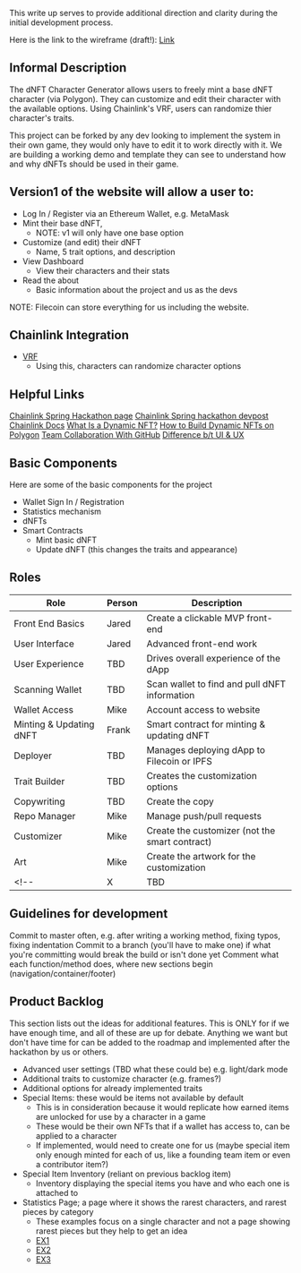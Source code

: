 This write up serves to provide additional direction and clarity during the initial development process. 

Here is the link to the wireframe (draft!): [Link](https://miro.com/app/board/uXjVO64iY1k=/?share_link_id=495672257442) 

## Informal Description
The dNFT Character Generator allows users to freely mint a base dNFT character (via Polygon). They can customize and edit their character with the available options. Using Chainlink's VRF, users can randomize thier character's traits.

This project can be forked by any dev looking to implement the system in their own game, they would only have to edit it to work directly with it. We are building a working demo and template they can see to understand how and why dNFTs should be used in their game. 

## Version1 of the website will allow a user to:
- Log In / Register via an Ethereum Wallet, e.g. MetaMask
- Mint their base dNFT, 
    - NOTE: v1 will only have one base option
- Customize (and edit) their dNFT 
    - Name, 5 trait options, and description
- View Dashboard 
    - View their characters and their stats
- Read the about
    - Basic information about the project and us as the devs

NOTE: Filecoin can store everything for us including the website.

## Chainlink Integration
- [VRF](https://chain.link/chainlink-vrf) 
    - Using this, characters can randomize character options


## Helpful Links 
[Chainlink Spring Hackathon page](https://chain.link/hackathon)
[Chainlink Spring hackathon devpost](https://chainlinkspring2022.devpost.com/) 
[Chainlink Docs](https://docs.chain.link/docs/hackathon-rules-waiver-release-and-code-of-conduct/?utm_campaign=Spring%20%2722%20Hackathon&utm_medium=email&_hsmi=210744206&_hsenc=p2ANqtz-_rTTH_WT6W0TQAX2sIH1rtD9mo4VR9p_uZiTHTRO6xsaqls2PtZY_4zh6F0vy981EZQPuHaPkoJtsZMTl84nABCv7Ohw&utm_content=210744206&utm_source=hs_email) 
[What Is a Dynamic NFT?](https://blog.chain.link/what-is-a-dynamic-nft/) 
[How to Build Dynamic NFTs on Polygon](https://blog.chain.link/how-to-build-dynamic-nfts-on-polygon/) 
[Team Collaboration With GitHub](https://code.tutsplus.com/articles/team-collaboration-with-github--net-29876) 
[Difference b/t UI & UX](https://webflow.com/blog/ux-vs-ui-design?utm_source=google&utm_medium=search&utm_campaign=general-paid-workhorse&utm_term=keyword-targeting&utm_content=dynamic-search-ads-t1&gclid=Cj0KCQjw6pOTBhCTARIsAHF23fK8HxOiNnMRsGFXBGgZt0DGB0PCeAnN_uJ9eHWD-Cv0ll5FjNyO4gYaAhaREALw_wcB)


## Basic Components
Here are some of the basic components for the project
- Wallet Sign In / Registration
- Statistics mechanism
- dNFTs
- Smart Contracts
    - Mint basic dNFT
    - Update dNFT (this changes the traits and appearance)

## Roles
| Role | Person | Description |
| --- | --- | --- |
| Front End Basics | Jared | Create a clickable MVP front-end |
| User Interface | Jared | Advanced front-end work |
| User Experience | TBD | Drives overall experience of the dApp |
| Scanning Wallet | TBD | Scan wallet to find and pull dNFT information |
| Wallet Access | Mike | Account access to website |
| Minting & Updating dNFT | Frank | Smart contract for minting & updating dNFT |
| Deployer | TBD | Manages deploying dApp to Filecoin or IPFS |
| Trait Builder | TBD | Creates the customization options |
| Copywriting | TBD | Create the copy |
| Repo Manager | Mike | Manage push/pull requests |
| Customizer | Mike | Create the customizer (not the smart contract) |
| Art | Mike | Create the artwork for the customization |
<!-- | X | TBD | X | -->

## Guidelines for development
Commit to master often, e.g. after writing a working method, fixing typos, fixing indentation
Commit to a branch (you'll have to make one) if what you're committing would break the build or isn't done yet
Comment what each function/method does, where new sections begin (navigation/container/footer)

## Product Backlog
This section lists out the ideas for additional features. This is ONLY for if we have enough time, and all of these are up for debate. Anything we want but don't have time for can be added to the roadmap and implemented after the hackathon by us or others.
- Advanced user settings (TBD what these could be) e.g. light/dark mode
- Additional traits to customize character (e.g. frames?)
- Additional options for already implemented traits
- Special Items: these would be items not available by default
    - This is in consideration because it would replicate how earned items are unlocked for use by a character in a game
    - These would be their own NFTs that if a wallet has access to, can be applied to a character
    - If implemented, would need to create one for us (maybe special item only enough minted for each of us, like a founding team item or even a contributor item?)
- Special Item Inventory (reliant on previous backlog item)
    - Inventory displaying the special items you have and who each one is attached to
- Statistics Page; a page where it shows the rarest characters, and rarest pieces by category
    - These examples focus on a single character and not a page showing rarest pieces but they help to get an idea
    - [EX1](https://app.traitsniper.com/the-plague?view=754)
    - [EX2](https://raritysniper.com/nyokies/942)
    - [EX3](https://rarity.tools/chillbearclub-genesis/view/1?filters=%24Mouth%240%3Atrue)
